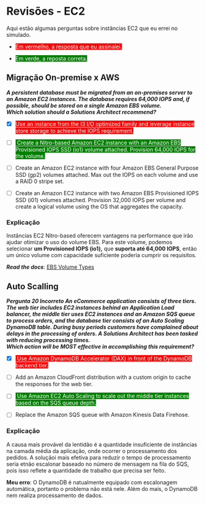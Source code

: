 # Revisões - EC2
Aqui estão algumas perguntas sobre instâncias EC2 que eu errei no simulado.

- <span style="background-color:red; color:#fff"> Em vermelho, a resposta que eu assinalei.</span>

- <span style="background-color:green; color:#fff">Em verde, a reposta correta.
</span>

## Migração On-premise x AWS
_**A persistent database must be migrated from an on-premises server to an Amazon EC2 instances. The database requires 64,000 IOPS and, if possible, should be stored on a single Amazon EBS volume. 
<br>
Which solution should a Solutions Architect recommend?**_


- [x] <span style="background-color:red; color:#fff">Use an instance from the I3 I/O optimized family and leverage instance store storage to achieve the IOPS requirement.
</span>

- [ ] <span style="background-color:green; color:#fff"> Create a Nitro-based Amazon EC2 instance with an Amazon EBS Provisioned IOPS SSD (io1) volume attached. Provision 64,000 IOPS for the volume.
</span>

- [ ] Create an Amazon EC2 instance with four Amazon EBS General Purpose SSD (gp2) volumes attached. Max out the IOPS on each volume and use a RAID 0 stripe set.

- [ ] Create an Amazon EC2 instance with two Amazon EBS Provisioned IOPS SSD (i01) volumes attached. Provision 32,000 IOPS per volume and create a logical volume using the OS that aggregates the capacity.

### Explicação
Instâncias EC2 Nitro-based oferecem vantagens na performance que irão ajudar otimizar o uso do volume EBS. Para este volume, podemos selecionar **um Provisioned IOPS (io1),** que **suporta até 64,000 IOPS**, então um único volume com capacidade suficiente poderia cumprir os requisitos.

_**Read the docs**_: [EBS Volume Types](https://docs.aws.amazon.com/AWSEC2/latest/UserGuide/ebs-volume-types.html)

## Auto Scalling
_**Pergunta 20
Incorreto
An eCommerce application consists of three tiers. The web tier includes EC2 instances behind an Application Load balancer, the middle tier uses EC2 instances and an Amazon SQS queue to process orders, and the database tier consists of an Auto Scaling DynamoDB table. During busy periods customers have complained about delays in the processing of orders. A Solutions Architect has been tasked with reducing processing times.<br>
Which action will be MOST effective in accomplishing this requirement?**_

- [x] <span style="background-color:red; color:#fff"> Use Amazon DynamoDB Accelerator (DAX) in front of the DynamoDB backend tier.
</span>

- [ ] Add an Amazon CloudFront distribution with a custom origin to cache the responses for the web tier.

- [ ] <span style="background-color:green; color:#fff"> Use Amazon EC2 Auto Scaling to scale out the middle tier instances based on the SQS queue depth.
</span>

- [ ] Replace the Amazon SQS queue with Amazon Kinesis Data Firehose.

### Explicação
A causa mais provável da lentidão é a quantidade insuficiente de instâncias na camada média da aplicação, onde ocorrer o processamento dos pedidos. A soluçãoi mais efetiva para reduzir o tempo de processamento seria etnão escalonar baseado no número de mensagem na fila do SQS, pois isso reflete a quantidade de trabalho que precisa ser feito.

**Meu erro**: O DynamoDB é natualmente equipado com escalonagem automática, portanto o problema não está nele. Além do mais, o DynamoDB nem realiza processamento de dados.


